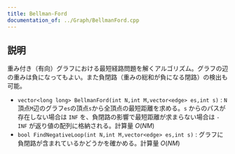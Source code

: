 ```yaml
---
title: Bellman-Ford
documentation_of: ../Graph/BellmanFord.cpp
---
```


## 説明

重み付き（有向）グラフにおける最短経路問題を解くアルゴリズム。グラフの辺の重みは負になってもよい。また負閉路（重みの総和が負になる閉路）の検出も可能。

- `vector<long long> BellmanFord(int N,int M,vector<edge> es,int s)` : `N`頂点`M`辺のグラフ`es`の頂点`s`から全頂点の最短距離を求める。`s` からのパスが存在しない場合は `INF` を、負閉路の影響で最短距離が求まらない場合は `-INF` が返り値の配列に格納される。計算量 $O(NM)$
- `bool FindNegativeLoop(int N,int M,vector<edge> es,int s)` : グラフに負閉路が含まれているかどうかを確かめる。計算量 $O(NM)$

